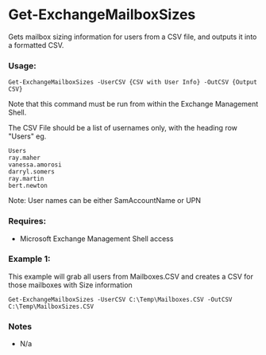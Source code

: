 # Get-ExchangeMailboxSizes
Gets mailbox sizing information for users from a CSV file, and outputs it into a formatted CSV.

### Usage:
```
Get-ExchangeMailboxSizes -UserCSV {CSV with User Info} -OutCSV {Output CSV}
```
Note that this command must be run from within the Exchange Management Shell.

The CSV File should be a list of usernames only, with the heading row "Users"
eg.

```
Users
ray.maher
vanessa.amorosi
darryl.somers
ray.martin
bert.newton
```
Note: User names can be either SamAccountName or UPN

### Requires:
* Microsoft Exchange Management Shell access

### Example 1:
This example will grab all users from Mailboxes.CSV and creates a CSV for those mailboxes with Size information
```
Get-ExchangeMailboxSizes -UserCSV C:\Temp\Mailboxes.CSV -OutCSV C:\Temp\MailboxSizes.CSV
```

### Notes
* N/a
